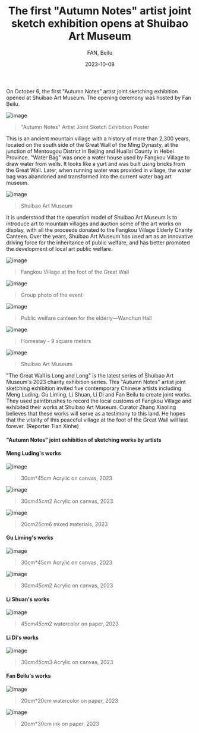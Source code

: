 ﻿---
layout: post
read_time: true
show_date: true
title: "The first \"Autumn Notes\" artist joint sketch exhibition opens at Shuibao Art Museum"
date: 2023-10-08
img: posts/20231008/p2.jpg
tags: [Exhibition, Art, Fan Giving]
category: Event
author: FAN, Beilu
description: "The first \"Autumn Notes\" artist joint sketch exhibition opens at Shuibao Art Museum"
---
On October 6, the first "Autumn Notes" artist joint sketching exhibition opened at Shuibao Art Museum. The opening ceremony was hosted by Fan Beilu. 

![image](./assets/img/posts/20231008/p1.jpg)

> "Autumn Notes" Artist Joint Sketch Exhibition Poster

This is an ancient mountain village with a history of more than 2,300 years, located on the south side of the Great Wall of the Ming Dynasty, at the junction of Mentougou District in Beijing and Huailai County in Hebei Province. "Water Bag" was once a water house used by Fangkou Village to draw water from wells. It looks like a yurt and was built using bricks from the Great Wall. Later, when running water was provided in village, the water bag was abandoned and transformed into the current water bag art museum.

![image](./assets/img/posts/20231008/p2.jpg)

> Shuibao Art Museum

It is understood that the operation model of Shuibao Art Museum is to introduce art to mountain villages and auction some of the art works on display, with all the proceeds donated to the Fangkou Village Elderly Charity Canteen. Over the years, Shuibao Art Museum has used art as an innovative driving force for the inheritance of public welfare, and has better promoted the development of local art public welfare. 

![image](./assets/img/posts/20231008/p3.jpg)

> Fangkou Village at the foot of the Great Wall

![image](./assets/img/posts/20231008/p4.jpg)

> Group photo of the event

![image](./assets/img/posts/20231008/p5.jpg)

> Public welfare canteen for the elderly—Wanchun Hall 

![image](./assets/img/posts/20231008/p6.jpg)

> Homestay - 9 square meters 

![image](./assets/img/posts/20231008/p7.jpg)

> Shuibao Art Museum 

"The Great Wall is Long and Long" is the latest series of Shuibao Art Museum's 2023 charity exhibition series. This "Autumn Notes" artist joint sketching exhibition invited five contemporary Chinese artists including Meng Luding, Gu Liming, Li Shuan, Li Di and Fan Beilu to create joint works. They used paintbrushes to record the local customs of Fangkou Village and exhibited their works at Shuibao Art Museum. Curator Zhang Xiaoling believes that these works will serve as a testimony to this land. He hopes that the vitality of this peaceful village at the foot of the Great Wall will last forever. (Reporter Tian Xinhe)

#### "Autumn Notes" joint exhibition of sketching works by artists 

#### Meng Luding's works 

![image](./assets/img/posts/20231008/p8.jpg)

> 30cm*45cm Acrylic on canvas, 2023 

![image](./assets/img/posts/20231008/p9.jpg)

> 30cm*45cm*2 Acrylic on canvas, 2023 

![image](./assets/img/posts/20231008/p10.jpg)

> 20cm*25cm*6 mixed materials, 2023 

#### Gu Liming's works

![image](./assets/img/posts/20231008/p11.jpg)

> 30cm*45cm Acrylic on canvas, 2023 

![image](./assets/img/posts/20231008/p12.jpg)

>  30cm*45cm*2 Acrylic on canvas, 2023 

#### Li Shuan's works

![image](./assets/img/posts/20231008/p13.jpg)

> 45cm*45cm*2 watercolor on paper, 2023 

#### Li Di's works 

![image](./assets/img/posts/20231008/p14.jpg)

> 30cm*45cm*3 Acrylic on canvas, 2023

#### Fan Beilu's works

![image](./assets/img/posts/20231008/p15.jpg)

> 20cm*20cm watercolor on paper, 2023

![image](./assets/img/posts/20231008/p16.jpg)

> 20cm*30cm ink on paper, 2023

